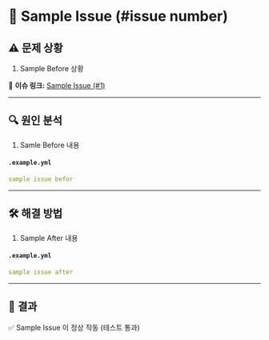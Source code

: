 # 🐛 Sample Issue (#issue number)

## ⚠️ 문제 상황
1. Sample Before 상황

📌 **이슈 링크:** [Sample Issue (#1)](https://github.com/aquaheyday/sample-url)

---

## 🔍 원인 분석
1. Samle Before 내용

#### `.example.yml`
```yml
sample issue befor
```

---

## 🛠 해결 방법
1. Sample After 내용

#### `.example.yml`
```yml
sample issue after
```

---

## 🚀 결과
✅ Sample Issue 이 정상 작동 (테스트 통과)  
